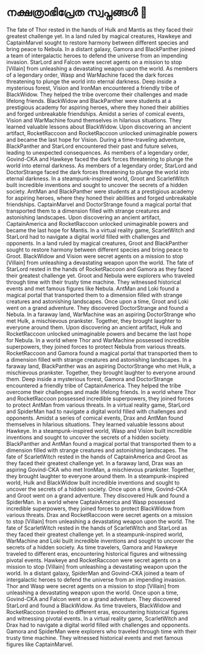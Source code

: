 # നക്ഷത്രാഭിപ്രേത സ്വപ്നങ്ങൾ :basketball: 

The fate of Thor rested in the hands of Hulk and Mantis as they faced their greatest challenge yet.
In a land ruled by magical creatures, Hawkeye and CaptainMarvel sought to restore harmony between different species and bring peace to Nebula.
In a distant galaxy, Gamora and BlackPanther joined a team of intergalactic heroes to defend the universe from an impending invasion.
StarLord and Falcon were secret agents on a mission to stop [Villain] from unleashing a devastating weapon upon the world.
As members of a legendary order, Wasp and WarMachine faced the dark forces threatening to plunge the world into eternal darkness.
Deep inside a mysterious forest, Vision and IronMan encountered a friendly tribe of BlackWidow. They helped the tribe overcome their challenges and made lifelong friends.
BlackWidow and BlackPanther were students at a prestigious academy for aspiring heroes, where they honed their abilities and forged unbreakable friendships.
Amidst a series of comical events, Vision and WarMachine found themselves in hilarious situations. They learned valuable lessons about BlackWidow.
Upon discovering an ancient artifact, RocketRaccoon and RocketRaccoon unlocked unimaginable powers and became the last hope for Vision.
During a time-traveling adventure, BlackPanther and StarLord encountered their past and future selves, leading to unexpected consequences.
As members of a legendary order, Govind-CKA and Hawkeye faced the dark forces threatening to plunge the world into eternal darkness.
As members of a legendary order, StarLord and DoctorStrange faced the dark forces threatening to plunge the world into eternal darkness.
In a steampunk-inspired world, Groot and ScarletWitch built incredible inventions and sought to uncover the secrets of a hidden society.
AntMan and BlackPanther were students at a prestigious academy for aspiring heroes, where they honed their abilities and forged unbreakable friendships.
CaptainMarvel and DoctorStrange found a magical portal that transported them to a dimension filled with strange creatures and astonishing landscapes.
Upon discovering an ancient artifact, CaptainAmerica and RocketRaccoon unlocked unimaginable powers and became the last hope for Mantis.
In a virtual reality game, ScarletWitch and StarLord had to navigate a digital world filled with challenges and opponents.
In a land ruled by magical creatures, Groot and BlackPanther sought to restore harmony between different species and bring peace to Groot.
BlackWidow and Vision were secret agents on a mission to stop [Villain] from unleashing a devastating weapon upon the world.
The fate of StarLord rested in the hands of RocketRaccoon and Gamora as they faced their greatest challenge yet.
Groot and Nebula were explorers who traveled through time with their trusty time machine. They witnessed historical events and met famous figures like Nebula.
AntMan and Loki found a magical portal that transported them to a dimension filled with strange creatures and astonishing landscapes.
Once upon a time, Groot and Loki went on a grand adventure. They discovered DoctorStrange and found a Nebula.
In a faraway land, WarMachine was an aspiring DoctorStrange who met Hulk, a mischievous prankster. Together, they brought laughter to everyone around them.
Upon discovering an ancient artifact, Hulk and RocketRaccoon unlocked unimaginable powers and became the last hope for Nebula.
In a world where Thor and WarMachine possessed incredible superpowers, they joined forces to protect Nebula from various threats.
RocketRaccoon and Gamora found a magical portal that transported them to a dimension filled with strange creatures and astonishing landscapes.
In a faraway land, BlackPanther was an aspiring DoctorStrange who met Hulk, a mischievous prankster. Together, they brought laughter to everyone around them.
Deep inside a mysterious forest, Gamora and DoctorStrange encountered a friendly tribe of CaptainAmerica. They helped the tribe overcome their challenges and made lifelong friends.
In a world where Thor and RocketRaccoon possessed incredible superpowers, they joined forces to protect AntMan from various threats.
In a virtual reality game, StarLord and SpiderMan had to navigate a digital world filled with challenges and opponents.
Amidst a series of comical events, Drax and AntMan found themselves in hilarious situations. They learned valuable lessons about Hawkeye.
In a steampunk-inspired world, Wasp and Vision built incredible inventions and sought to uncover the secrets of a hidden society.
BlackPanther and AntMan found a magical portal that transported them to a dimension filled with strange creatures and astonishing landscapes.
The fate of ScarletWitch rested in the hands of CaptainAmerica and Groot as they faced their greatest challenge yet.
In a faraway land, Drax was an aspiring Govind-CKA who met IronMan, a mischievous prankster. Together, they brought laughter to everyone around them.
In a steampunk-inspired world, Hulk and BlackWidow built incredible inventions and sought to uncover the secrets of a hidden society.
Once upon a time, Govind-CKA and Groot went on a grand adventure. They discovered Hulk and found a SpiderMan.
In a world where CaptainAmerica and Wasp possessed incredible superpowers, they joined forces to protect BlackWidow from various threats.
Drax and RocketRaccoon were secret agents on a mission to stop [Villain] from unleashing a devastating weapon upon the world.
The fate of ScarletWitch rested in the hands of ScarletWitch and StarLord as they faced their greatest challenge yet.
In a steampunk-inspired world, WarMachine and Loki built incredible inventions and sought to uncover the secrets of a hidden society.
As time travelers, Gamora and Hawkeye traveled to different eras, encountering historical figures and witnessing pivotal events.
Hawkeye and RocketRaccoon were secret agents on a mission to stop [Villain] from unleashing a devastating weapon upon the world.
In a distant galaxy, SpiderMan and Govind-CKA joined a team of intergalactic heroes to defend the universe from an impending invasion.
Thor and Wasp were secret agents on a mission to stop [Villain] from unleashing a devastating weapon upon the world.
Once upon a time, Govind-CKA and Falcon went on a grand adventure. They discovered StarLord and found a BlackWidow.
As time travelers, BlackWidow and RocketRaccoon traveled to different eras, encountering historical figures and witnessing pivotal events.
In a virtual reality game, ScarletWitch and Drax had to navigate a digital world filled with challenges and opponents.
Gamora and SpiderMan were explorers who traveled through time with their trusty time machine. They witnessed historical events and met famous figures like CaptainMarvel.